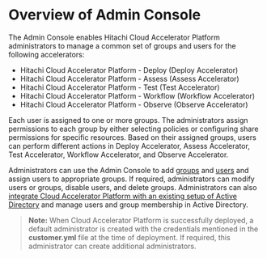 # Overview of Admin Console

The Admin Console enables Hitachi Cloud Accelerator Platform administrators to manage a common set of groups and users for the following accelerators:

- Hitachi Cloud Accelerator Platform - Deploy (Deploy Accelerator)
- Hitachi Cloud Accelerator Platform - Assess (Assess Accelerator)
- Hitachi Cloud Accelerator Platform - Test (Test Accelerator)
- Hitachi Cloud Accelerator Platform - Workflow (Workflow Accelerator)
- Hitachi Cloud Accelerator Platform - Observe (Observe Accelerator)

Each user is assigned to one or more groups. The administrators assign permissions to each group by either selecting policies or configuring share permissions for specific resources. Based on their assigned groups, users can perform different actions in Deploy Accelerator, Assess Accelerator, Test Accelerator, Workflow Accelerator, and Observe Accelerator.

Administrators can use the Admin Console to add [groups](../admin-console/groups.md) and [users](../admin-console/users.md) and assign users to appropriate groups. If required, administrators can modify users or groups, disable users, and delete groups. Administrators can also [integrate Cloud Accelerator Platform with an existing setup of Active Directory](../admin-console/activeDir.md) and manage users and group membership in Active Directory.

> **Note:** When Cloud Accelerator Platform is successfully deployed, a default administrator is created with the credentials mentioned in the **customer.yml** file at the time of deployment. If required, this administrator can create additional administrators.


